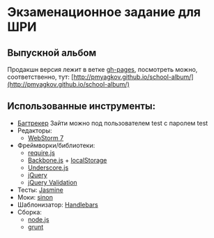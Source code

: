 # Экзаменационное задание для ШРИ
## Выпускной альбом

Продакшн версия лежит в ветке [gh-pages](https://github.com/pmyagkov/school-album/tree/gh-pages),
посмотреть можно, соответственно, тут: [http://pmyagkov.github.io/school-album/](http://pmyagkov.github.io/school-album/)

## Использованные инструменты:

* [Багтрекер](https://trello.com/b/SwHdYmqB/shri-exam)
Зайти можно под пользователем test с паролем test
* Редакторы:
    * [WebStorm 7](http://www.jetbrains.com/webstorm/)
* Фреймворки/библиотеки:
    * [require.js](http://requirejs.org/)
    * [Backbone.js](http://backbonejs.org/) + [localStorage](https://github.com/jeromegn/Backbone.localStorage)
    * [Underscore.js](http://underscorejs.org/)
    * [jQuery](http://jquery.com/)
    * [jQuery Validation](http://jqueryvalidation.org/)
* Тесты: [Jasmine](http://code.google.com/p/js-test-driver/)
* Моки: [sinon](http://sinonjs.org/)
* Шаблонизатор: [Handlebars](http://handlebarsjs.com)
* Сборка:
    * [node.js](http://nodejs.org/)
    * [grunt](http://gruntjs.com/)
    
